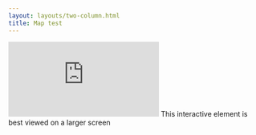 ```yaml
---
layout: layouts/two-column.html
title: Map test
---
```



<div class="embed-container">
        <iframe src="https://microsites.maxar.com/2020-california-wildfires" style="border:0"></iframe>
        <span>This interactive element is best viewed on a larger screen</span>
    </div>